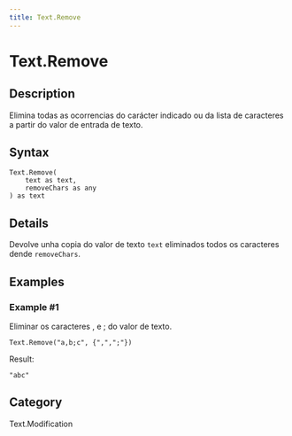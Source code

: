 ```yaml
---
title: Text.Remove
---
```


# Text.Remove


## Description

Elimina todas as ocorrencias do carácter indicado ou da lista de caracteres a partir do valor de entrada de texto.


## Syntax

```powerquery
Text.Remove(
    text as text,
    removeChars as any
) as text
```


## Details

Devolve unha copia do valor de texto <code>text</code> eliminados todos os caracteres dende <code>removeChars</code>.  


## Examples

### Example #1 
Eliminar os caracteres , e ; do valor de texto.
```powerquery
Text.Remove("a,b;c", {",",";"})
```

Result: 
```powerquery
"abc"
```




## Category
Text.Modification
